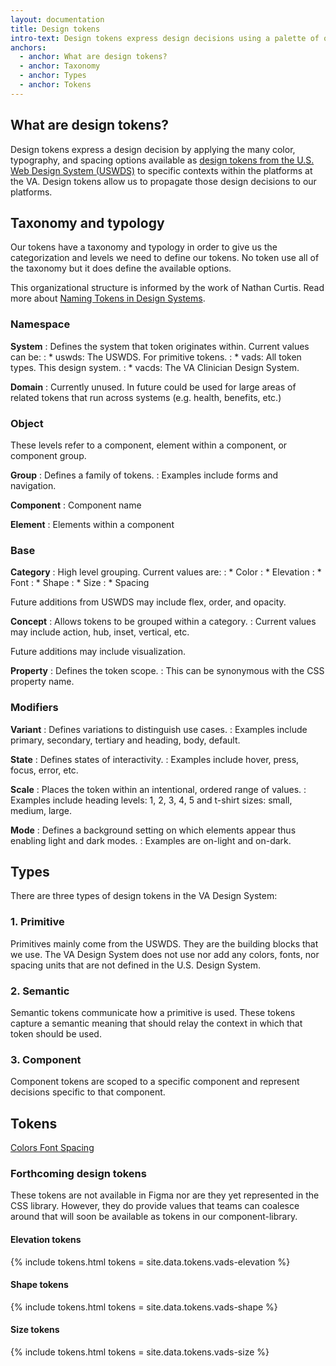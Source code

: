 ```yaml
---
layout: documentation
title: Design tokens
intro-text: Design tokens express design decisions using a palette of options from the U.S. Web Design System.
anchors:
  - anchor: What are design tokens?
  - anchor: Taxonomy
  - anchor: Types
  - anchor: Tokens
---
```


## What are design tokens?

Design tokens express a design decision by applying the many color, typography, and spacing options available as [design tokens from the U.S. Web Design System (USWDS)](https://designsystem.digital.gov/design-tokens/) to specific contexts within the platforms at the VA. Design tokens allow us to propagate those design decisions to our platforms.

## Taxonomy and typology

Our tokens have a taxonomy and typology in order to give us the categorization and levels we need to define our tokens. No token use all of the taxonomy but it does define the available options.

This organizational structure is informed by the work of Nathan Curtis. Read more about <a href="https://medium.com/eightshapes-llc/naming-tokens-in-design-systems-9e86c7444676">Naming Tokens in Design Systems</a>.

### Namespace

**System**
: Defines the system that token originates within. Current values can be:
: * uswds: The USWDS. For primitive tokens.
: * vads: All token types. This design system.
: * vacds: The VA Clinician Design System.

**Domain**
: Currently unused. In future could be used for large areas of related tokens that run across systems (e.g. health, benefits, etc.)

### Object

These levels refer to a component, element within a component, or component group.

**Group**
: Defines a family of tokens.
: Examples include forms and navigation.

**Component**
: Component name

**Element**
: Elements within a component

### Base

**Category**
: High level grouping. Current values are:
: * Color
: * Elevation
: * Font
: * Shape
: * Size
: * Spacing

Future additions from USWDS may include flex, order, and opacity.

**Concept**
: Allows tokens to be grouped within a category.
: Current values may include action, hub, inset, vertical, etc.

Future additions may include visualization.

**Property**
: Defines the token scope.
: This can be synonymous with the CSS property name.

### Modifiers

**Variant**
: Defines variations to distinguish use cases.
: Examples include primary, secondary, tertiary and heading, body, default.

**State**
: Defines states of interactivity.
: Examples include hover, press, focus, error, etc.

**Scale**
: Places the token within an intentional, ordered range of values.
: Examples include heading levels: 1, 2, 3, 4, 5 and t-shirt sizes: small, medium, large.

**Mode**
: Defines a background setting on which elements appear thus enabling light and dark modes.
: Examples are on-light and on-dark.

## Types

There are three types of design tokens in the VA Design System:

### 1. Primitive

Primitives mainly come from the USWDS. They are the building blocks that we use. The VA Design System does not use nor add any colors, fonts, nor spacing units that are not defined in the U.S. Design System.

### 2. Semantic

Semantic tokens communicate how a primitive is used. These tokens capture a semantic meaning that should relay the context in which that token should be used.

### 3. Component

Component tokens are scoped to a specific component and represent decisions specific to that component.

## Tokens

<a class="vads-c-action-link--blue" href="{{ site.baseurl }}/foundation/color-palette">
  Colors
</a>

<a class="vads-c-action-link--blue" href="{{ site.baseurl }}/foundation/typography#typography-tokens">
  Font
</a>

<a class="vads-c-action-link--blue" href="{{ site.baseurl }}/foundation/spacing-units#spacing-tokens">
  Spacing
</a>

### Forthcoming design tokens

These tokens are not available in Figma nor are they yet represented in the CSS library. However, they do provide values that teams can coalesce around that will soon be available as tokens in our component-library.

<va-accordion bordered="false" uswds="true">
  <va-accordion-item header="Elevation" id="second" uswds>
    <h4>Elevation tokens</h4>
    {% include tokens.html tokens = site.data.tokens.vads-elevation %}
  </va-accordion-item>
  <va-accordion-item header="Shape" id="second" uswds>
    <h4>Shape tokens</h4>
    {% include tokens.html tokens = site.data.tokens.vads-shape %}
  </va-accordion-item>
  <va-accordion-item header="Size" id="first" uswds>
    <h4>Size tokens</h4>
    {% include tokens.html tokens = site.data.tokens.vads-size %}
  </va-accordion-item>
</va-accordion>